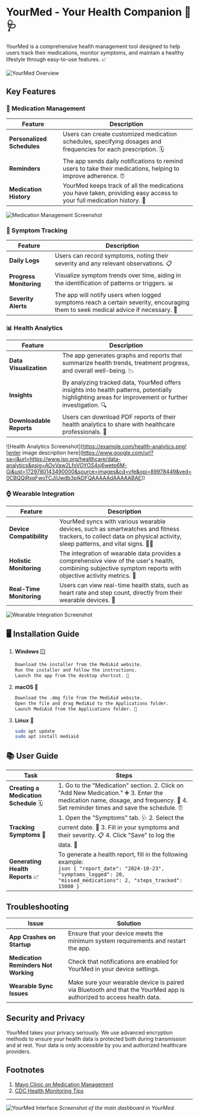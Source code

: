
# YourMed - Your Health Companion 💊🩺

YourMed is a comprehensive health management tool designed to help users track their medications, monitor symptoms, and maintain a healthy lifestyle through easy-to-use features. 📈

![YourMed Overview](https://example.com/yourmed-overview.png)

## Key Features

### **💊 Medication Management**
| Feature                | Description                                                                 |
|------------------------|-----------------------------------------------------------------------------|
| **Personalized Schedules** | Users can create customized medication schedules, specifying dosages and frequencies for each prescription. 🗓️ |
| **Reminders**           | The app sends daily notifications to remind users to take their medications, helping to improve adherence. ⏰ |
| **Medication History**  | YourMed keeps track of all the medications you have taken, providing easy access to your full medication history. 🧾 |

![Medication Management Screenshot](https://example.com/medication-management.png)

### **📝 Symptom Tracking**
| Feature                | Description                                                                 |
|------------------------|-----------------------------------------------------------------------------|
| **Daily Logs**          | Users can record symptoms, noting their severity and any relevant observations. 📋 |
| **Progress Monitoring** | Visualize symptom trends over time, aiding in the identification of patterns or triggers. 📊 |
| **Severity Alerts**     | The app will notify users when logged symptoms reach a certain severity, encouraging them to seek medical advice if necessary. 🚨 |

### **📊 Health Analytics**
| Feature                | Description                                                                 |
|------------------------|-----------------------------------------------------------------------------|
| **Data Visualization**  | The app generates graphs and reports that summarize health trends, treatment progress, and overall well-being. 📉 |
| **Insights**            | By analyzing tracked data, YourMed offers insights into health patterns, potentially highlighting areas for improvement or further investigation. 🔍 |
| **Downloadable Reports**| Users can download PDF reports of their health analytics to share with healthcare professionals. 📑 |

![Health Analytics Screenshot](https://example.com/health-analytics.png![enter image description here](https://www.google.com/url?sa=i&url=https://www.iso.org/healthcare/data-analytics&psig=AOvVaw2LfoVOYOS4sj6wetp6M-Gi&ust=1729780143490000&source=images&cd=vfe&opi=89978449&ved=0CBQQjRxqFwoTCJiUwdb3pIkDFQAAAAAdAAAAABAE))

### **⌚ Wearable Integration**
| Feature                | Description                                                                 |
|------------------------|-----------------------------------------------------------------------------|
| **Device Compatibility**| YourMed syncs with various wearable devices, such as smartwatches and fitness trackers, to collect data on physical activity, sleep patterns, and vital signs. 🏃‍♂️ |
| **Holistic Monitoring** | The integration of wearable data provides a comprehensive view of the user's health, combining subjective symptom reports with objective activity metrics. 📲 |
| **Real-Time Monitoring**| Users can view real-time health stats, such as heart rate and step count, directly from their wearable devices. 💓 |

![Wearable Integration Screenshot](https://example.com/wearable-integration.png)

## 🖥️ Installation Guide

1. **Windows** 🪟
    ```bash
    Download the installer from the MediAid website.
    Run the installer and follow the instructions.
    Launch the app from the desktop shortcut. 🎯
    ```

2. **macOS** 🍏
    ```bash
    Download the .dmg file from the MediAid website.
    Open the file and drag MediAid to the Applications folder.
    Launch MediAid from the Applications folder. 🚀
    ```

3. **Linux** 🐧
    ```bash
    sudo apt update
    sudo apt install mediaid
    ```

## 📚 User Guide

| Task                      | Steps                                                                                                                                                   |
|----------------------------|---------------------------------------------------------------------------------------------------------------------------------------------------------|
| **Creating a Medication Schedule** 🗓️  | 1. Go to the "Medication" section. 2. Click on "Add New Medication." ➕ 3. Enter the medication name, dosage, and frequency. 💊 4. Set reminder times and save the schedule. ⏰ |
| **Tracking Symptoms** 📝     | 1. Open the "Symptoms" tab. 🩺 2. Select the current date. 📅 3. Fill in your symptoms and their severity. 📋 4. Click "Save" to log the data. 💾 |
| **Generating Health Reports** 📈 | To generate a health report, fill in the following example: <br> ```json { "report_date": "2024-10-23", "symptoms_logged": 20, "missed_medications": 2, "steps_tracked": 15000 } ``` |

## Troubleshooting

| Issue                         | Solution                                                                                             |
|-------------------------------|-----------------------------------------------------------------------------------------------------|
| **App Crashes on Startup**     | Ensure that your device meets the minimum system requirements and restart the app.                    |
| **Medication Reminders Not Working** | Check that notifications are enabled for YourMed in your device settings.                         |
| **Wearable Sync Issues**       | Make sure your wearable device is paired via Bluetooth and that the YourMed app is authorized to access health data. |

## Security and Privacy

YourMed takes your privacy seriously. We use advanced encryption methods to ensure your health data is protected both during transmission and at rest. Your data is only accessible by you and authorized healthcare providers.

## Footnotes

1. [Mayo Clinic on Medication Management](https://www.mayoclinic.org)
2. [CDC Health Monitoring Tips](https://www.cdc.gov)

---

![YourMed Interface](your_med_screenshot.png) *Screenshot of the main dashboard in YourMed.*

<!--stackedit_data:
eyJoaXN0b3J5IjpbLTM1NjIzMjA2NywtMTI0MjgxNzM3OSwxNz
k2MjEwMTldfQ==
-->